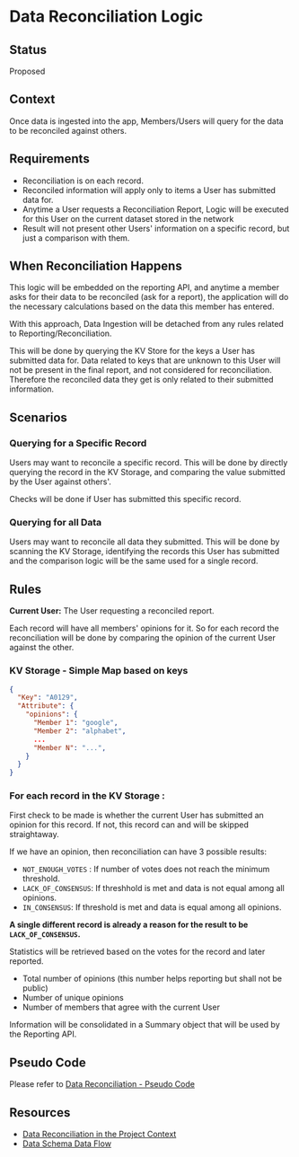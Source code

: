 # Data Reconciliation Logic

## Status

Proposed

## Context

Once data is ingested into the app, Members/Users will query for the data to be reconciled against others.


## Requirements
- Reconciliation is on each record.
- Reconciled information will apply only to items a User has submitted data for.
- Anytime a User requests a Reconciliation Report, Logic will be executed for this User on the current dataset stored in the network
- Result will not present other Users' information on a specific record, but just a comparison with them.

## When Reconciliation Happens

This logic will be embedded on the reporting API, and anytime a member asks for their data to be reconciled (ask for a report), the application will do the necessary calculations based on the data this member has entered.

With this approach, Data Ingestion will be detached from any rules related to Reporting/Reconciliation.

This will be done by querying the KV Store for the keys a User has submitted data for. Data related to keys that are unknown to this User will not be present in the final report, and not considered for reconciliation. Therefore the reconciled data they get is only related to their submitted information.

## Scenarios

### Querying for a Specific Record
Users may want to reconcile a specific record. This will be done by directly querying the record in the KV Storage, and comparing the value submitted by the User against others'.

Checks will be done if User has submitted this specific record.

### Querying for all Data
Users may want to reconcile all data they submitted. This will be done by scanning the KV Storage, identifying the records this User has submitted and the comparison logic will be the same used for a single record.

## Rules
**Current User:** The User requesting a reconciled report.

Each record will have all members' opinions for it. So for each record the reconciliation will be done by comparing the opinion of the current User against the other.

### KV Storage - Simple Map based on keys

```json
{
  "Key": "A0129",
  "Attribute": {
    "opinions": {
      "Member 1": "google",
      "Member 2": "alphabet",
      ...
      "Member N": "...",
    }
  }
}
```
### For each record in the KV Storage :
First check to be made is whether the current User has submitted an opinion for this record. If not, this record can and will be skipped straightaway.

If we have an opinion, then reconciliation can have 3 possible results:
- `NOT_ENOUGH_VOTES` : If number of votes does not reach the minimum threshold.
- `LACK_OF_CONSENSUS`: If threshhold is met and data is not equal among all opinions.
- `IN_CONSENSUS`: If threshold is met and data is equal among all opinions.

**A single different record is already a reason for the result to be `LACK_OF_CONSENSUS`.**

Statistics will be retrieved based on the votes for the record and later reported.
- Total number of opinions (this number helps reporting but shall not be public)
- Number of unique opinions
- Number of members that agree with the current User

Information will be consolidated in a Summary object that will be used by the Reporting API.

## Pseudo Code

Please refer to [Data Reconciliation - Pseudo Code](https://github.com/microsoft/ccf-app-samples/blob/main/data-reconciliation-app/docs/data-reconciliation.md#pseudo-code)


## Resources

- [Data Reconciliation in the Project Context](https://github.com/microsoft/ccf-app-samples/blob/main/data-reconciliation-app/docs/data-reconciliation.md)
- [Data Schema Data Flow](https://github.com/microsoft/ccf-app-samples/blob/main/data-reconciliation-app/docs/data-schema-data-flow.md)
